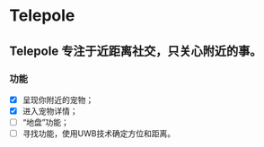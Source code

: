 #  Telepole

## Telepole 专注于近距离社交，只关心附近的事。
### 功能
- [x] 呈现你附近的宠物；
- [x] 进入宠物详情；
- [ ] “地盘”功能；
- [ ] 寻找功能，使用UWB技术确定方位和距离。
